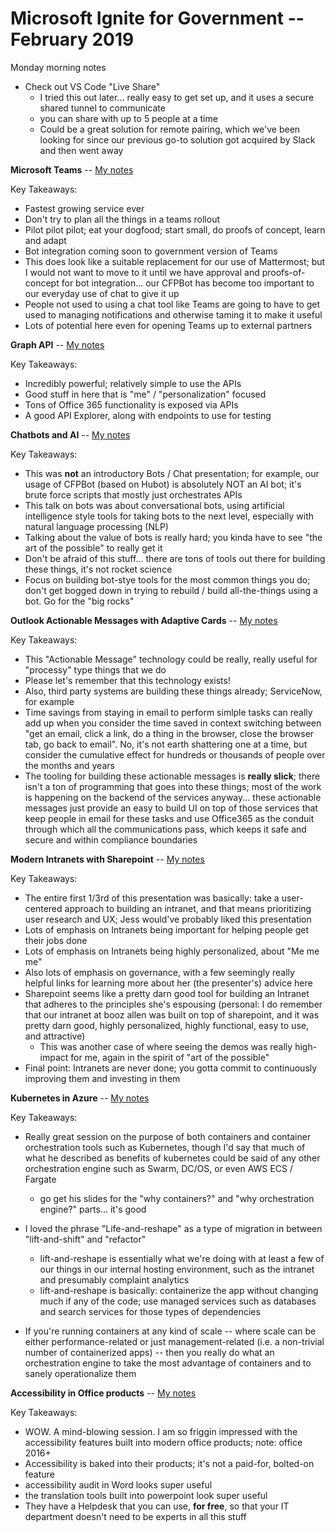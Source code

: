 

# Microsoft Ignite for Government -- February 2019

Monday morning notes
  - Check out VS Code "Live Share"
    - I tried this out later... really easy to get set up, and it uses a secure shared tunnel to communicate
    - you can share with up to 5 people at a time
    - Could be a great solution for remote pairing, which we've been looking for since our previous go-to solution got acquired by Slack and then went away

**Microsoft Teams** -- [My notes](teams.md)

Key Takeaways:

- Fastest growing service ever
- Don't try to plan all the things in a teams rollout
- Pilot pilot pilot; eat your dogfood; start small, do proofs of concept, learn and adapt
- Bot integration coming soon to government version of Teams
- This does look like a suitable replacement for our use of Mattermost; but I would not want to move to it until we have approval and proofs-of-concept for bot integration... our CFPBot has become too important to our everyday use of chat to give it up
- People not used to using a chat tool like Teams are going to have to get used to managing notifications and otherwise taming it to make it useful
- Lots of potential here even for opening Teams up to external partners

**Graph API** -- [My notes](graph_api.md)

Key Takeaways:

- Incredibly powerful; relatively simple to use the APIs
- Good stuff in here that is "me" / "personalization" focused
- Tons of Office 365 functionality is exposed via APIs
- A good API Explorer, along with endpoints to use for testing

**Chatbots and AI** -- [My notes](chatbots_and_ai.md)

Key Takeaways:

- This was **not** an introductory Bots / Chat presentation; for example, our usage of CFPBot (based on Hubot) is absolutely NOT an AI bot; it's brute force scripts that mostly just orchestrates APIs
- This talk on bots was about conversational bots, using artificial intelligence style tools for taking bots to the next level, especially with natural language processing (NLP)
- Talking about the value of bots is really hard; you kinda have to see "the art of the possible" to really get it
- Don't be afraid of this stuff... there are tons of tools out there for building these things, it's not rocket science
- Focus on building bot-stye tools for the most common things you do; don't get bogged down in trying to rebuild / build all-the-things using a bot. Go for the "big rocks"

**Outlook Actionable Messages with Adaptive Cards** -- [My notes](outlook_actionable_messages_with_adaptive_cards.md)

Key Takeaways:

- This "Actionable Message" technology could be really, really useful for "processy" type things that we do
- Please let's remember that this technology exists! 
- Also, third party systems are building these things already; ServiceNow, for example
- Time savings from staying in email to perform simlple tasks can really add up when you consider the time saved in context switching between "get an email, click a link, do a thing in the browser, close the browser tab, go back to email". No, it's not earth shattering one at a time, but consider the cumulative effect for hundreds or thousands of people over the months and years
- The tooling for building these actionable messages is **really slick**; there isn't a ton of programming that goes into these things; most of the work is happening on the backend of the services anyway... these actionable messages just provide an easy to build UI on top of those services that keep people in email for these tasks and use Office365 as the conduit through which all the communications pass, which keeps it safe and secure and within compliance boundaries

**Modern Intranets with Sharepoint** -- [My notes](modern_intranets_with_sharepoint.md)

Key Takeaways:

- The entire first 1/3rd of this presentation was basically: take a user-centered approach to building an intranet, and that means prioritizing user research and UX; Jess would've probably liked this presentation
- Lots of emphasis on Intranets being important for helping people get their jobs done
- Lots of emphasis on Intranets being highly personalized, about "Me me me"
- Also lots of emphasis on governance, with a few seemingly really helpful links for learning more about her (the presenter's) advice here
- Sharepoint seems like a pretty darn good tool for building an Intranet that adheres to the principles she's espousing (personal: I do remember that our intranet at booz allen was built on top of sharepoint, and it was pretty darn good, highly personalized, highly functional, easy to use, and attractive)
  - This was another case of where seeing the demos was really high-impact for me, again in the spirit of "art of the possible"
- Final point: Intranets are never done; you gotta commit to continuously improving them and investing in them

**Kubernetes in Azure** -- [My notes](kubernetes_in_azure.md)

Key Takeaways:

- Really great session on the purpose of both containers and container orchestration tools such as Kubernetes, though I'd say that much of what he described as benefits of kubernetes could be said of any other orchestration engine such as Swarm, DC/OS, or even AWS ECS / Fargate
  - go get his slides for the "why containers?" and "why orchestration engine?" parts... it's good

- I loved the phrase "Life-and-reshape" as a type of migration in between "lift-and-shift" and "refactor"
  - lift-and-reshape is essentially what we're doing with at least a few of our things in our internal hosting environment, such as the intranet and presumably complaint analytics
  - lift-and-reshape is basically: containerize the app without changing much if any of the code; use managed services such as databases and search services for those types of dependencies

- If you're running containers at any kind of scale -- where scale can be either performance-related or just management-related (i.e. a non-trivial number of containerized apps) -- then you really do what an orchestration engine to take the most advantage of containers and to sanely operationalize them

**Accessibility in Office products** -- [My notes](accessibility_in_office_products.md)

Key Takeaways:

- WOW. A mind-blowing session. I am so friggin impressed with the accessibility features built into modern office products; note: office 2016+
- Accessibility is baked into their products; it's not a paid-for, bolted-on feature
- accessibility audit in Word looks super useful
- the translation tools built into powerpoint look super useful
- They have a Helpdesk that you can use, **for free**, so that your IT department doesn't need to be experts in all this stuff